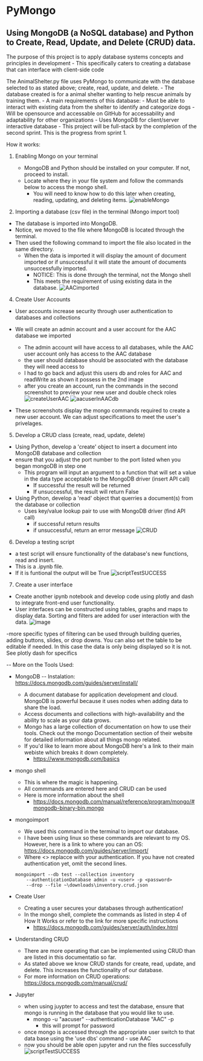 # PyMongo

Using MongoDB (a NoSQL database) and Python to Create, Read, Update, and Delete (CRUD) data. 
----------------------------------------------------------------------------------------------------------------------------------------------------------------------
The purpose of this project is to apply database systems concepts and principles in development 
    - This specifically caters to creating a database that can interface with client-side code

The AnimalShelter.py file uses PyMongo to communicate with the database selected to as stated above; create, read, update, and delete.
    - The database created is for a animal shelter wanting to help rescue animals by training them. 
    - A main requirements of this database:
        - Must be able to interact with existing data from the shelter to identify and categorize dogs
        - Will be opensource and accessable on GitHub for accessability and adaptability for other organizations
        - Uses MongoDB for client/server interactive database
    - This project will be full-stack by the completion of the second sprint. This is the progress from sprint 1. 

How it works: 

1) Enabling Mongo on your terminal
    - MongoDB and Python should be installed on your computer. If not, proceed to install. 
    - Locate where they in your file system and follow the commands below to access the mongo shell.
        - You will need to know how to do this later when creating, reading, updating, and deleting items. 
![enableMongo](https://user-images.githubusercontent.com/71840637/143285034-04cfb086-8e96-4217-a9b2-f23e98173a17.jpg)

 
3) Importing a database (csv file) in the terminal (Mongo import tool) 
- The database is imported into MongoDB.  
- Notice, we moved to the file where MongoDB is located through the terminal. 
- Then used the following command to import the file also located in the same directory. 
    - When the data is imported it will display the amount of document imported or if unsuccessful it will state the amount of documents unsuccessfully imported.
        -   NOTICE: This is done through the terminal, not the Mongo shell
        -   This meets the requirement of using existing data in the database.
![AACimported](https://user-images.githubusercontent.com/71840637/142472230-756155ab-9493-4d39-a755-145705fa9263.jpg)

4) Create User Accounts
- User accounts increase security through user authentication to databases and collections
- We will create an admin account and a user account for the AAC database we imported
    - The admin account will have access to all databases, while the AAC user account only has access to the AAC database
    - the user should database should be associated with the database they will need access to
    - I had to go back and adjust this users db and roles for AAC and readWrite as shown it possess in the 2nd image
    - after you create an account, run the commands in the second screenshot to preview your new user and double check roles
    ![createUserAAC](https://user-images.githubusercontent.com/71840637/143290020-709bd547-d95c-4992-80d8-6d96d0c84cf3.jpg)
    ![aacuserInAACdb](https://user-images.githubusercontent.com/71840637/143289623-4194adb5-8ce3-4a29-a9a9-a5db476f3149.jpg)

    
- These screenshots display the mongo commands required to create a new user account. We can adjust specifications to meet the user's privelages. 

5) Develop a CRUD class (create, read, update, delete)
- Using Python, develop a 'create' object to insert a document into MongoDB database and collection
- ensure that you adjust the port number to the port listed when you began mongoDB in step one
    - This program will input an argument to a function that will set a value in the data type acceptable to the MongoDB driver (insert API call)
         - If successful the result will be returned
         - If unsuccessful, the result will return False
- Using Python, develop a 'read' object that querries a document(s) from the database or collection 
    - Uses key/value lookup pair to use with MongoDB driver (find API call) 
        - if successful return results
        - if unsuccessful, return an error message 
![CRUD](https://user-images.githubusercontent.com/71840637/146575914-286e7680-d2d5-4911-99c4-e759f3f8020f.jpg)

6) Develop a testing script
- a test script will ensure functionality of the database's new functions, read and insert. 
- This is a .ipynb file.
- If it is funtional the output will be True
![scriptTestSUCCESS](https://user-images.githubusercontent.com/71840637/146576080-c2e1f09e-f350-4a45-9f7e-a336a6b0e6cc.jpg)

7) Create a user interface
- Create another ipynb notebook and develop code using plotly and dash to integrate front-end user functionality. 
- User interfaces can be constructed using tables, graphs and maps to display data. Sorting and filters are added for user interaction with the data. 
 ![image](https://user-images.githubusercontent.com/71840637/146576231-56fedfda-2afa-4481-8800-fb497bf08afe.png)

-more specific types of filtering can be used through building queries, adding buttons, slides, or drop downs. You can also set the table to be editable if needed. In this case the data is only being displayed so it is not. See plotly dash for specifics

--
More on the Tools Used: 
- MongoDB  -- Instalation: https://docs.mongodb.com/guides/server/install/
    - A document database for application development and cloud. MongoDB is powerful because it uses nodes when adding data to share the load.
    - Access documents and collections with high-availability and the ability to scale as your data grows.
    - Mongo has a large collection of documentation on how to use their tools. Check out the mongo Documentation section of their website for detailed information about all things mongo related. 
    - If you'd like to learn more about MongoDB here's a link to their main webiste which breaks it down completely.
        - https://www.mongodb.com/basics 
- mongo shell 
    - This is where the magic is happening. 
    - All commmands are entered here and CRUD can be used
    - Here is more information about the shell 
        - https://docs.mongodb.com/manual/reference/program/mongo/#mongodb-binary-bin.mongo
- mongoimport 
    -  We used this command in the terminal to import our database. 
    -  I have been using linux so these commands are relevant to my OS. However, here is a link to where you can an OS: https://docs.mongodb.com/guides/server/import/
    -  Where <> replacce with your authentication. If you have not created authentication yet, omit the second lines. 

      mongoimport --db test --collection inventory 
          --authenticationDatabase admin -u <user> -p <password>
          --drop --file ~\downloads\inventory.crud.json
- Create User
    - Creating a user secures your databases through authentication!
    - In the mongo shell, complete the commands as listed in step 4 of How It Works or refer to the link for more specific instructions
        -  https://docs.mongodb.com/guides/server/auth/index.html
- Understanding CRUD
    - There are more operating that can be implemented using CRUD than are listed in this documentatio so far. 
    - As stated above we know CRUD stands for create, read, update, and delete. This increases the functionality of our database.
    - For more information on CRUD operations: https://docs.mongodb.com/manual/crud/
- Jupyter
    -  when using juypter to access and test the database, ensure that mongo is running in the database that you would like to use.
        - mongo -u "aacuser" --authenticationDatabase "AAC" -p
            - this will prompt for password
    - once mongo is accessed through the appropriate user switch to that data base using the 'use dbs' command
            - use AAC
    - now you should be able open jupyter and run the files successfully
        ![scriptTestSUCCESS](https://user-images.githubusercontent.com/71840637/143291079-ef8abebf-580d-4c54-b9e1-e478dfcfd807.jpg)
